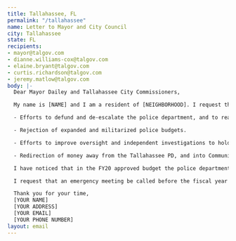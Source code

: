 ```yaml
---
title: Tallahassee, FL
permalink: "/tallahassee"
name: Letter to Mayor and City Council
city: Tallahassee
state: FL
recipients:
- mayor@talgov.com
- dianne.williams-cox@talgov.com
- elaine.bryant@talgov.com
- curtis.richardson@talgov.com
- jeremy.matlow@talgov.com
body: |-
  Dear Mayor Dailey and Tallahassee City Commissioners,

  My name is [NAME] and I am a resident of [NEIGHBORHOOD]. I request that the Mayor and City Commission support our community and hear the overwhelming call for:

  - Efforts to defund and de-escalate the police department, and to reallocate money to programs and city-led initiatives that support education, rehabilitation, public health, and community-oriented activities.

  - Rejection of expanded and militarized police budgets.

  - Efforts to improve oversight and independent investigations to hold individual law enforcement officers and police departments accountable for misconduct.

  - Redirection of money away from the Tallahassee PD, and into Community Development, Public Transportation, Education, Parks & Recreation, as well as targeted support for marginalized communities.

  I have noticed that in the FY20 approved budget the police department's budget is over $59 million. That is over twice the amount for parks and recreation, and, critically, nearly three times the amount for StarMetro Operating Fund. In light of recent events, I believe it is critical that policing be deprioritized relative to spending on social programs that are actually proven to promote safe and equitable communities.

  I request that an emergency meeting be called before the fiscal year goes into effect in order to reallocate these funds to resources that community members can benefit from.

  Thank you for your time,
  [YOUR NAME]
  [YOUR ADDRESS]
  [YOUR EMAIL]
  [YOUR PHONE NUMBER]
layout: email
---
```


